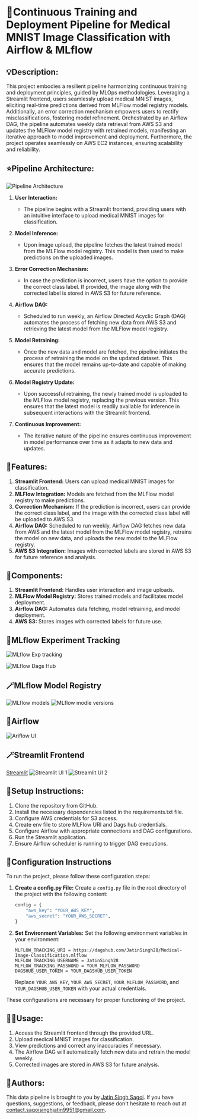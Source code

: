 # 🏥Continuous Training and Deployment Pipeline for Medical MNIST Image Classification with Airflow & MLflow

## 💡Description:
This project embodies a resilient pipeline harmonizing continuous training and deployment principles, guided by MLOps methodologies. Leveraging a Streamlit frontend, users seamlessly upload medical MNIST images, eliciting real-time predictions derived from MLFlow model registry models. Additionally, an error correction mechanism empowers users to rectify misclassifications, fostering model refinement. Orchestrated by an Airflow DAG, the pipeline automates weekly data retrieval from AWS S3 and updates the MLFlow model registry with retrained models, manifesting an iterative approach to model improvement and deployment. Furthermore, the project operates seamlessly on AWS EC2 instances, ensuring scalability and reliability.

## ⭐Pipeline Architecture:

![Pipeline Architecture](https://github.com/JatinSingh28/Medical-MNIST-MLOPs-CT-CD/blob/master/img/Pipeline_architecture.png)

1. **User Interaction:**
   - The pipeline begins with a Streamlit frontend, providing users with an intuitive interface to upload medical MNIST images for classification.

2. **Model Inference:**
   - Upon image upload, the pipeline fetches the latest trained model from the MLFlow model registry. This model is then used to make predictions on the uploaded images.

3. **Error Correction Mechanism:**
   - In case the prediction is incorrect, users have the option to provide the correct class label. If provided, the image along with the corrected label is stored in AWS S3 for future reference.

4. **Airflow DAG:**
   - Scheduled to run weekly, an Airflow Directed Acyclic Graph (DAG) automates the process of fetching new data from AWS S3 and retrieving the latest model from the MLFlow model registry.

5. **Model Retraining:**
   - Once the new data and model are fetched, the pipeline initiates the process of retraining the model on the updated dataset. This ensures that the model remains up-to-date and capable of making accurate predictions.

6. **Model Registry Update:**
   - Upon successful retraining, the newly trained model is uploaded to the MLFlow model registry, replacing the previous version. This ensures that the latest model is readily available for inference in subsequent interactions with the Streamlit frontend.

7. **Continuous Improvement:**
   - The iterative nature of the pipeline ensures continuous improvement in model performance over time as it adapts to new data and updates.

## 🔮Features:
1. **Streamlit Frontend:** Users can upload medical MNIST images for classification.
2. **MLFlow Integration:** Models are fetched from the MLFlow model registry to make predictions.
3. **Correction Mechanism:** If the prediction is incorrect, users can provide the correct class label, and the image with the corrected class label will be uploaded to AWS S3.
4. **Airflow DAG:** Scheduled to run weekly, Airflow DAG fetches new data from AWS and the latest model from the MLFlow model registry, retrains the model on new data, and uploads the new model to the MLFlow registry.
5. **AWS S3 Integration:** Images with corrected labels are stored in AWS S3 for future reference and analysis.

## 🔨Components:
1. **Streamlit Frontend:** Handles user interaction and image uploads.
2. **MLFlow Model Registry:** Stores trained models and facilitates model deployment.
3. **Airflow DAG:** Automates data fetching, model retraining, and model deployment.
4. **AWS S3:** Stores images with corrected labels for future use.

## 🧪MLflow Experiment Tracking
![MLflow Exp tracking](https://github.com/JatinSingh28/Medical-MNIST-MLOPs-CT-CD/blob/master/img/mlflow_exp_tracking.png)

![MLflow Dags Hub](https://github.com/JatinSingh28/Medical-MNIST-MLOPs-CT-CD/blob/master/img/mlflow_dagshub.png)

## 🪄MLflow Model Registry
![MLflow models](https://github.com/JatinSingh28/Medical-MNIST-MLOPs-CT-CD/blob/master/img/mlflow_models.png)
![MLflow modle versions](https://github.com/JatinSingh28/Medical-MNIST-MLOPs-CT-CD/blob/master/img/mlflow_model_versions.png)

## 🪭Airflow
![Ariflow UI](https://github.com/JatinSingh28/Medical-MNIST-MLOPs-CT-CD/blob/master/img/ariflow_dag.png)

## 🪄Streamlit Frontend
[Streamlit](https://medical-mnist.streamlit.app/)
![Streamlit UI 1](https://github.com/JatinSingh28/Medical-MNIST-MLOPs-CT-CD/blob/master/img/streamlit_frontend_2.png)
![Streamlit UI 2](https://github.com/JatinSingh28/Medical-MNIST-MLOPs-CT-CD/blob/master/img/streamlit_frontend_3.png)

## 🔨Setup Instructions:
1. Clone the repository from GitHub.
2. Install the necessary dependencies listed in the requirements.txt file.
3. Configure AWS credentials for S3 access.
4. Create env file to store MLFlow URI and Dags hub credentials.
5. Configure Airflow with appropriate connections and DAG configurations.
6. Run the Streamlit application.
7. Ensure Airflow scheduler is running to trigger DAG executions.

## 🚀Configuration Instructions

To run the project, please follow these configuration steps:

1. **Create a config.py File:**
    Create a `config.py` file in the root directory of the project with the following content:
    ```python
    config = {
        "aws_key": "YOUR_AWS_KEY",
        "aws_secret": "YOUR_AWS_SECRET",
    }
    ```

2. **Set Environment Variables:**
    Set the following environment variables in your environment:
    ```plaintext
    MLFLOW_TRACKING_URI = https://dagshub.com/JatinSingh28/Medical-Image-Classification.mlflow
    MLFLOW_TRACKING_USERNAME = JatinSingh28
    MLFLOW_TRACKING_PASSWORD = YOUR_MLFLOW_PASSWORD
    DAGSHUB_USER_TOKEN = YOUR_DAGSHUB_USER_TOKEN
    ```
    Replace `YOUR_AWS_KEY`, `YOUR_AWS_SECRET`, `YOUR_MLFLOW_PASSWORD`, and `YOUR_DAGSHUB_USER_TOKEN` with your actual credentials.

These configurations are necessary for proper functioning of the project.

## 🧑‍🔬Usage:
1. Access the Streamlit frontend through the provided URL.
2. Upload medical MNIST images for classification.
3. View predictions and correct any inaccuracies if necessary.
4. The Airflow DAG will automatically fetch new data and retrain the model weekly.
5. Corrected images are stored in AWS S3 for future analysis.

## 💌Authors:
This data pipeline is brought to you by [Jatin Singh Sagoi](https://www.linkedin.com/in/jatinsingh28/). If you have questions, suggestions, or feedback, please don't hesitate to reach out at contact.sagoisinghjatin9951@gmail.com.